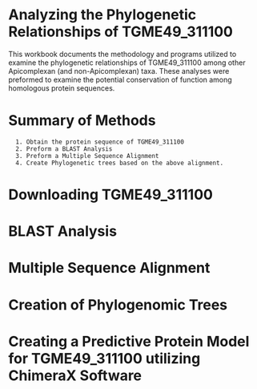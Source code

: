 # Analyzing the Phylogenetic Relationships of TGME49_311100

This workbook documents the methodology and programs utilized to examine the phylogenetic relationships of TGME49_311100 among other Apicomplexan (and non-Apicomplexan) taxa. These analyses were preformed to examine the potential conservation of function among homologous protein sequences.

# Summary of Methods
      
      1. Obtain the protein sequence of TGME49_311100
      2. Preform a BLAST Analysis
      3. Preform a Multiple Sequence Alignment
      4. Create Phylogenetic trees based on the above alignment. 

# Downloading TGME49_311100

# BLAST Analysis

# Multiple Sequence Alignment

# Creation of Phylogenomic Trees



# Creating a Predictive Protein Model for TGME49_311100 utilizing ChimeraX Software

